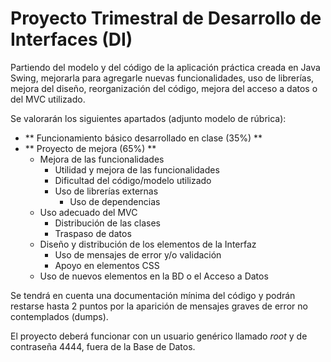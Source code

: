 # Proyecto Trimestral de Desarrollo de Interfaces (DI)

Partiendo del modelo y del código de la aplicación práctica creada en Java Swing, mejorarla para agregarle nuevas funcionalidades, uso de librerías, mejora del diseño, reorganización del código, mejora del acceso a datos o del MVC utilizado.

Se valorarán los siguientes apartados (adjunto modelo de rúbrica):
- ** Funcionamiento básico desarrollado en clase (35%) **
- ** Proyecto de mejora (65%) **
	- Mejora de las funcionalidades
		- Utilidad y mejora de las funcionalidades
		- Dificultad del código/modelo utilizado
		- Uso de librerías externas
			- Uso de dependencias
	- Uso adecuado del MVC
		- Distribución de las clases
		- Traspaso de datos
	- Diseño y distribución de los elementos de la Interfaz
		- Uso de mensajes de error y/o validación
		- Apoyo en elementos CSS
	- Uso de nuevos elementos en la BD o el Acceso a Datos

Se tendrá en cuenta una documentación mínima del código y podrán restarse hasta 2 puntos por la aparición de mensajes graves de error no contemplados (dumps).

El proyecto deberá funcionar con un usuario genérico llamado *root* y de contraseña 4444, fuera de la Base de Datos.
